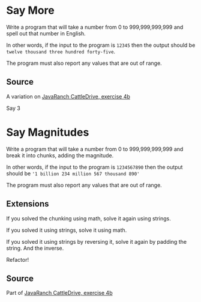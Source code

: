 # Say More

Write a program that will take a number from 0 to 999,999,999,999 and spell out that number in English.

In other words, if the input to the program is `12345` then the output should be `twelve thousand three hundred forty-five`.

The program must also report any values that are out of range.

## Source
A variation on [JavaRanch CattleDrive, exercise 4b](http://www.javaranch.com/say.jsp)


Say 3 
# Say Magnitudes

Write a program that will take a number from 0 to 999,999,999,999 and break it into chunks, adding the magnitude.

In other words, if the input to the program is `1234567890` then the output should be `'1 billion 234 million 567 thousand 890'`

The program must also report any values that are out of range.

## Extensions

If you solved the chunking using math, solve it again using strings.

If you solved it using strings, solve it using math.

If you solved it using strings by reversing it, solve it again by padding the string. And the inverse.

Refactor!

## Source
Part of [JavaRanch CattleDrive, exercise 4b](http://www.javaranch.com/say.jsp)